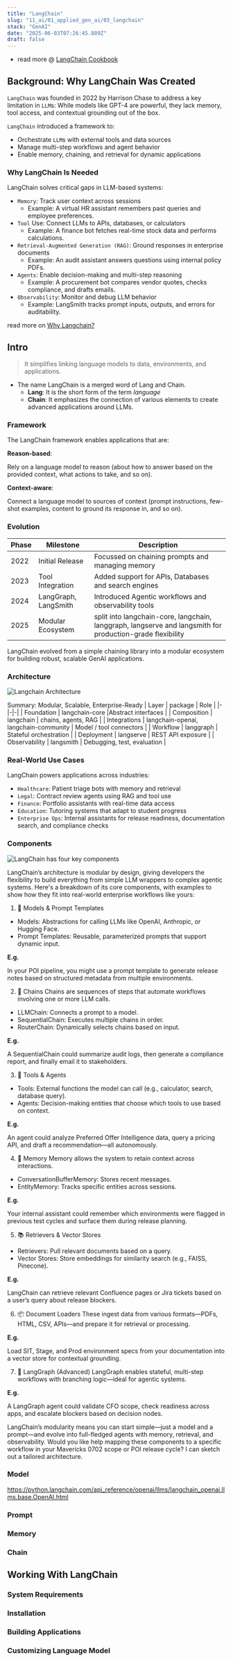 ```yaml
---
title: "LangChain"
slug: "11_ai/01_applied_gen_ai/03_langchain"
stack: "GenAI"
date: "2025-06-03T07:26:45.889Z"
draft: false
---
```


- read more @ [LangChain Cookbook](https://github.com/langchain-ai/langchain-cookbook)

## Background: Why LangChain Was Created

`LangChain` was founded in 2022 by Harrison Chase to address a key limitation in `LLM`s:
While models like GPT-4 are powerful, they lack memory, tool access, and contextual grounding out of the box.

`LangChain` introduced a framework to:

- Orchestrate `LLM`s with external tools and data sources
- Manage multi-step workflows and agent behavior
- Enable memory, chaining, and retrieval for dynamic applications

### Why LangChain Is Needed

LangChain solves critical gaps in LLM-based systems:

- `Memory`: Track user context across sessions
  - Example: A virtual HR assistant remembers past queries and employee preferences.
- `Tool` Use: Connect LLMs to APIs, databases, or calculators
  - Example: A finance bot fetches real-time stock data and performs calculations.
- `Retrieval-Augmented Generation (RAG)`: Ground responses in enterprise documents
  - Example: An audit assistant answers questions using internal policy PDFs.
- `Agents`: Enable decision-making and multi-step reasoning
  - Example: A procurement bot compares vendor quotes, checks compliance, and drafts emails.
- `Observability`: Monitor and debug LLM behavior
  - Example: LangSmith tracks prompt inputs, outputs, and errors for auditability.

read more on [Why Langchain?](https://python.langchain.com/docs/concepts/why_langchain/)

## Intro

> It simplifies linking language models to data, environments, and applications.

- The name LangChain is a merged word of Lang and Chain.
  - **Lang**: It is the short form of the term _language_
  - **Chain**: It emphasizes the connection of various elements to create advanced applications around LLMs.

### Framework

The LangChain framework enables applications that are:

**Reason-based**:

Rely on a language model to reason (about how to answer based on the
provided context, what actions to take, and so on).

**Context-aware**:

Connect a language model to sources of context (prompt instructions,
few-shot examples, content to ground its response in, and so on).

### Evolution

| Phase | Milestone            | Description                                                                                               |
| ----- | -------------------- | --------------------------------------------------------------------------------------------------------- |
| 2022  | Initial Release      | Focussed on chaining prompts and managing memory                                                          |
| 2023  | Tool Integration     | Added support for APIs, Databases and search engines                                                      |
| 2024  | LangGraph, LangSmith | Introduced Agentic workflows and observability tools                                                      |
| 2025  | Modular Ecosystem    | split into langchain-core, langchain, langgraph, langserve and langsmith for production-grade flexibility |

LangChain evolved from a simple chaining library into a modular ecosystem for building robust, scalable GenAI applications.

### Architecture

![Langchain Architecture](../../../../src/images/11_ai/01_agen_ai/agi-21i.png)

Summary: Modular, Scalable, Enterprise-Ready
| Layer | package | Role |
|-|-|-|
| Foundation | langchain-core |Abstract interfaces |
| Composition | langchain | chains, agents, RAG |
| Integrations | langchain-openai, langchain-community | Model / tool connectors |
| Workflow | langgraph | Stateful orchestration |
| Deployment | langserve | REST API exposure |
| Observability | langsmith | Debugging, test, evaluation |

### Real-World Use Cases

LangChain powers applications across industries:

- `Healthcare`: Patient triage bots with memory and retrieval
- `Legal`: Contract review agents using RAG and tool use
- `Finance`: Portfolio assistants with real-time data access
- `Education`: Tutoring systems that adapt to student progress
- `Enterprise Ops`: Internal assistants for release readiness, documentation search, and compliance checks

### Components

![LangChain has four key components](../../../../src/images/11_ai/01_agen_ai/agi-21h.png)

LangChain’s architecture is modular by design, giving developers the flexibility to build everything from simple LLM wrappers to complex agentic systems. Here's a breakdown of its core components, with examples to show how they fit into real-world enterprise workflows like yours:

1. 🧠 Models & Prompt Templates

- Models: Abstractions for calling LLMs like OpenAI, Anthropic, or Hugging Face.
- Prompt Templates: Reusable, parameterized prompts that support dynamic input.

**E.g.**

In your POI pipeline, you might use a prompt template to generate release notes based on structured metadata from multiple environments.

2. 🔗 Chains
   Chains are sequences of steps that automate workflows involving one or more LLM calls.

- LLMChain: Connects a prompt to a model.
- SequentialChain: Executes multiple chains in order.
- RouterChain: Dynamically selects chains based on input.

**E.g.**

A SequentialChain could summarize audit logs, then generate a compliance report, and finally email it to stakeholders.

3. 🧰 Tools & Agents

- Tools: External functions the model can call (e.g., calculator, search, database query).
- Agents: Decision-making entities that choose which tools to use based on context.

**E.g.**

An agent could analyze Preferred Offer Intelligence data, query a pricing API, and draft a recommendation—all autonomously.

4. 🧠 Memory
   Memory allows the system to retain context across interactions.

- ConversationBufferMemory: Stores recent messages.
- EntityMemory: Tracks specific entities across sessions.

**E.g.**

Your internal assistant could remember which environments were flagged in previous test cycles and surface them during release planning.

5. 📚 Retrievers & Vector Stores

- Retrievers: Pull relevant documents based on a query.
- Vector Stores: Store embeddings for similarity search (e.g., FAISS, Pinecone).

**E.g.**

LangChain can retrieve relevant Confluence pages or Jira tickets based on a user’s query about release blockers.

6. 📦 Document Loaders
   These ingest data from various formats—PDFs, HTML, CSV, APIs—and prepare it for retrieval or processing.

**E.g.**

Load SIT, Stage, and Prod environment specs from your documentation into a vector store for contextual grounding.

7. 🧭 LangGraph (Advanced)
   LangGraph enables stateful, multi-step workflows with branching logic—ideal for agentic systems.

**E.g.**

A LangGraph agent could validate CFO scope, check readiness across apps, and escalate blockers based on decision nodes.

LangChain’s modularity means you can start simple—just a model and a prompt—and evolve into full-fledged agents with memory, retrieval, and observability.
Would you like help mapping these components to a specific workflow in your Mavericks 0702 scope or POI release cycle? I can sketch out a tailored architecture.

### Model

https://python.langchain.com/api_reference/openai/llms/langchain_openai.llms.base.OpenAI.html

### Prompt

### Memory

### Chain

## Working With LangChain

### System Requirements

### Installation

### Building Applications

### Customizing Language Model
